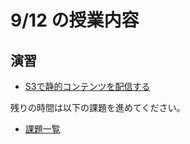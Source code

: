 # 9/12 の授業内容
## 演習
* [S3で静的コンテンツを配信する](../課題/08.S3で静的コンテンツを配信する.md)

残りの時間は以下の課題を進めてください。
* [課題一覧](https://github.com/cupperservice/HJ-2023#%E8%AA%B2%E9%A1%8C%E4%B8%80%E8%A6%A7)
